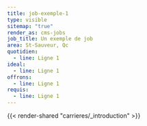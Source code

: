 ```yaml
---
title: job-exemple-1
type: visible
sitemap: "true"
render_as: cms-jobs
job_title: Un exemple de job
area: St-Sauveur, Qc
quotidien:
  - line: Ligne 1
ideal:
  - line: Ligne 1
offrons:
  - line: Ligne 1
requis:
  - line: Ligne 1
---
```

{{< render-shared "carrieres/_introduction" >}}